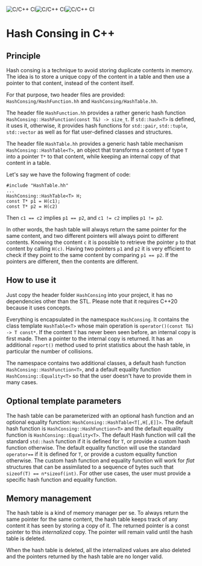 ![C/C++ CI](https://github.com/orlarey/HashConsing/actions/workflows/ubuntu.yml/badge.svg)![C/C++ CI](https://github.com/orlarey/HashConsing/actions/workflows/macos.yml/badge.svg)![C/C++ CI](https://github.com/orlarey/HashConsing/actions/workflows/windows.yml/badge.svg)


# Hash Consing in C++
## Principle
Hash consing is a technique to avoid storing duplicate contents in memory. The idea is to store a unique copy of the content in a table and then use a pointer to that content, instead of the content itself. 

For that purpose, two header files are provided: `HashConsing/HashFunction.hh` and `HashConsing/HashTable.hh`. 

The header file `HashFunction.hh` provides a rather generic hash function `HashConsing::HashFunction(const T&) -> size_t`. If `std::hash<T>` is defined, it uses it, otherwise, it provides hash functions for `std::pair`, `std::tuple`, `std::vector` as well as for flat user-defined classes and structures.


The header file `HashTable.hh` provides a generic hash table mechanism `HashConsing::HashTable<T>`, an object that transforms a content of type `T` into a pointer `T*` to that content, while keeping an internal copy of that content in a table.

Let's say we have the following fragment of code:

	#include "HashTable.hh"
	...
	HashConsing::HashTable<T> H;
	const T* p1 = H(c1);
	const T* p2 = H(c2)

Then `c1 == c2` implies `p1 == p2`, and `c1 != c2` implies `p1 != p2`.

In other words, the hash table will always return the same pointer for the same content, and two different pointers will always point to different contents. Knowing the content `c` it is possible to retrieve the pointer `p` to that content by calling `H(c)`. Having two pointers `p1` and `p2` it is very efficient to check if they point to the same content by comparing `p1 == p2`. If the pointers are different, then the contents are different.

## How to use it

Just copy the header folder `HashConsing` into your project, it has no dependencies other than the STL. Please note that it requires C++20 because it uses concepts.

Everything is encapsulated in the namespace `HashConsing`. It contains the class template `HashTable<T>` whose main operation is `operator()(const T&) -> T const*`. If the content `T` has never been seen before, an internal copy is first made. Then a pointer to the internal copy is returned. It has an additional `report()` method used to print statistics about the hash table, in particular the number of collisions. 

The namespace contains two additional classes, a default hash function  `HashConsing::HashFunction<T>`, and a default equality function `HashConsing::Equality<T>` so that the user doesn't have to provide them in many cases.

## Optional template parameters

The hash table can be parameterized with an optional hash function and an optional equality function: `HashConsing::HashTable<T[,H[,E]]>`. The default hash function is `HashConsing::HashFunction<T>` and the default equality function is `HashConsing::Equality<T>`. The default Hash function will call the standard `std::hash` function if it is defined for `T`, or provide a custom hash function otherwise. The default equality function will use the standard `operator==` if it is defined for `T`, or provide a custom equality function otherwise. The custom hash function and equality function will work for _flat_ structures that can be assimilated to a sequence of bytes such that `sizeof(T) == n*sizeof(int)`. For other use cases, the user must provide a specific hash function and equality function.

## Memory management

The hash table is a kind of memory manager per se. To always return the same pointer for the same content, the hash table keeps track of any content it has seen by storing a copy of it. The returned pointer is a const pointer to this _internalized_ copy. The pointer will remain valid until the hash table is deleted.

When the hash table is deleted, all the internalized values are also deleted and the pointers returned by the hash table are no longer valid.

